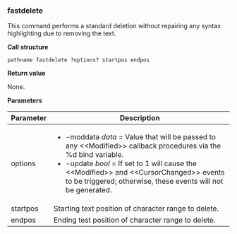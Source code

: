 ### fastdelete

This command performs a standard deletion without repairing any syntax highlighting due to removing the text.

**Call structure**

`pathname fastdelete ?options? startpos endpos`

**Return value**

None.

**Parameters**

| Parameter | Description |
| - | - |
| options | <ul><li>-moddata <i>data</i> = Value that will be passed to any \<\<Modified\>\> callback procedures via the %d bind variable.</li><li>-update <i>bool</i> = If set to 1 will cause the \<\<Modified\>\> and \<\<CursorChanged\>\> events to be triggered; otherwise, these events will not be generated.</li></ul> |
| startpos | Starting text position of character range to delete. |
| endpos | Ending test position of character range to delete. |

